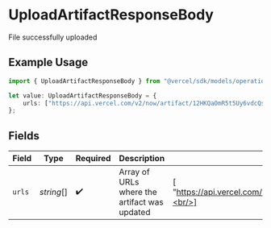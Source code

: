 # UploadArtifactResponseBody

File successfully uploaded

## Example Usage

```typescript
import { UploadArtifactResponseBody } from "@vercel/sdk/models/operations";

let value: UploadArtifactResponseBody = {
    urls: ["https://api.vercel.com/v2/now/artifact/12HKQaOmR5t5Uy6vdcQsNIiZgHGB"],
};
```

## Fields

| Field                                                                     | Type                                                                      | Required                                                                  | Description                                                               | Example                                                                   |
| ------------------------------------------------------------------------- | ------------------------------------------------------------------------- | ------------------------------------------------------------------------- | ------------------------------------------------------------------------- | ------------------------------------------------------------------------- |
| `urls`                                                                    | *string*[]                                                                | :heavy_check_mark:                                                        | Array of URLs where the artifact was updated                              | [<br/>"https://api.vercel.com/v2/now/artifact/12HKQaOmR5t5Uy6vdcQsNIiZgHGB"<br/>] |